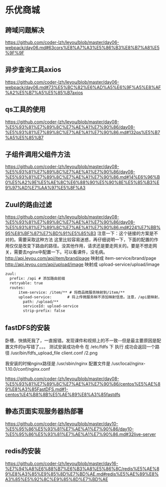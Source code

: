 # 乐优商城

## 跨域问题解决

https://github.com/coder-lzh/leyou/blob/master/day06-webpack/day06.md#63cors%E8%A7%A3%E5%86%B3%E8%B7%A8%E5%9F%9F

## 异步查询工具axios
https://github.com/coder-lzh/leyou/blob/master/day06-webpack/day06.md#73%E5%BC%82%E6%AD%A5%E6%9F%A5%E8%AF%A2%E5%B7%A5%E5%85%B7axios

## qs工具的使用
https://github.com/coder-lzh/leyou/blob/master/day08-%E5%93%81%E7%89%8C%E7%AE%A1%E7%90%86/day08-%E5%93%81%E7%89%8C%E7%AE%A1%E7%90%86.md#132qs%E5%B7%A5%E5%85%B7

## 子组件调用父组件方法
https://github.com/coder-lzh/leyou/blob/master/day08-%E5%93%81%E7%89%8C%E7%AE%A1%E7%90%86/day08-%E5%93%81%E7%89%8C%E7%AE%A1%E7%90%86.md#14%E6%96%B0%E5%A2%9E%E5%AE%8C%E6%88%90%E5%90%8E%E5%85%B3%E9%97%AD%E7%AA%97%E5%8F%A3

## Zuul的路由过滤
https://github.com/coder-lzh/leyou/blob/master/day08-%E5%93%81%E7%89%8C%E7%AE%A1%E7%90%86/day08-%E5%93%81%E7%89%8C%E7%AE%A1%E7%90%86.md#224%E7%BB%95%E8%BF%87%E7%BD%91%E5%85%B3
注意一下：这个链接的方案是不对的。需要采取这种方法
这里比较容易迷惑，再仔细说明一下，下面的配置的作用仅仅是改变下路由的路径。没其他作用，请求还是要走网关的。要是不想走网关，需要去nginx中配置一下。可以看课件，没毛病。
http://api.leyou.com/api/item/brand/page   映射成   item-service/brand/page  
http://api.leyou.com/api/upload/image      映射成   upload-service/upload/image   
```html
zuul:
  prefix: /api # 添加路由前缀
  retryable: true
  routes:
      item-service: /item/** # 将商品微服务映射到/item/**
      upload-service:       # 将上传微服务映不添加映射信息。注意，/api是映射，同样upload也是映射
        path: /upload/**
        serviceId: upload-service
        strip-prefix: false
```
## fastDFS的安装
卧槽，快搞死我了，一直报错。发现课件和视频上的不一致--但是最主要原因是配置文件的ip写错了。。。
测试安装成功命令 在 /etc/fdfs 下 执行  成功会返回一个路径
/usr/bin/fdfs_upload_file  client.conf /2.png

我安装的时候nginx路径是 /usr/sbin/nginx   配置文件是 /usr/local/nginx-1.10.0/conf/nginx.conf

https://github.com/coder-lzh/leyou/blob/master/day08-%E5%93%81%E7%89%8C%E7%AE%A1%E7%90%86/centos%E5%AE%89%E8%A3%85FastDFS.md#1-centos%E4%B8%8B%E5%AE%89%E8%A3%85fastdfs

## 静态页面实现服务器热部署
https://github.com/coder-lzh/leyou/blob/master/day10-%E5%95%86%E5%93%81%E7%AE%A1%E7%90%86/day10-%E5%95%86%E5%93%81%E7%AE%A1%E7%90%86.md#32live-server

## redis的安装
https://github.com/coder-lzh/leyou/blob/master/day16-%E7%94%A8%E6%88%B7%E6%B3%A8%E5%86%8C/redis%E5%AE%89%E8%A3%85%E9%85%8D%E7%BD%AE.md#redis%E5%AE%89%E8%A3%85%E5%92%8C%E9%85%8D%E7%BD%AE
